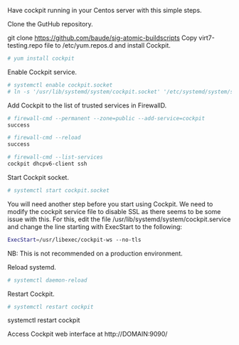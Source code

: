 Have cockpit running in your Centos server with this simple steps.

Clone the GutHub repository.

git clone https://github.com/baude/sig-atomic-buildscripts
Copy virt7-testing.repo file to /etc/yum.repos.d and install Cockpit.

```bash
# yum install cockpit
```


Enable Cockpit service.

```bash
# systemctl enable cockpit.socket
# ln -s '/usr/lib/systemd/system/cockpit.socket' '/etc/systemd/system/sockets.target.wants/cockpit.socket'

```

Add Cockpit to the list of trusted services in FirewallD.

```bash
# firewall-cmd --permanent --zone=public --add-service=cockpit
success

# firewall-cmd --reload
success

# firewall-cmd --list-services
cockpit dhcpv6-client ssh
```

Start Cockpit socket.

```bash
# systemctl start cockpit.socket
```

You will need another step before you start using Cockpit. We need to modify the cockpit service file to disable SSL as there seems to be some issue with this. For this, edit the file /usr/lib/systemd/system/cockpit.service and change the line starting with ExecStart to the following:

```bash
ExecStart=/usr/libexec/cockpit-ws --no-tls
```
NB: This is not recommended on a production environment.

Reload systemd.

```bash
# systemctl daemon-reload
```
Restart Cockpit.

```bash
# systemctl restart cockpit
```
systemctl restart cockpit

Access Cockpit web interface at http://DOMAIN:9090/
